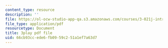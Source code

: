 ```yaml
---
content_type: resource
description: ''
file: https://ol-ocw-studio-app-qa.s3.amazonaws.com/courses/3-021j-introduction-to-modeling-and-simulation-spring-2012/66cb93ccede6fb0959c251a1ef7a63d7_U5zt5u-C_uY.pdf
file_type: application/pdf
resourcetype: Document
title: 3play pdf file
uid: 66cb93cc-ede6-fb09-59c2-51a1ef7a63d7
---
```

